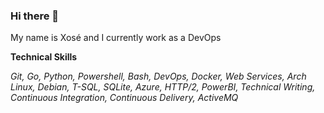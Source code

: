 ### Hi there 👋

My name is Xosé and I currently work as a DevOps

__Technical Skills__

_Git, Go, Python, Powershell, Bash, DevOps, Docker, Web Services, Arch Linux, Debian, T-SQL, SQLite, Azure, HTTP/2, PowerBI, Technical Writing, Continuous Integration, Continuous Delivery, ActiveMQ_

<!--
**keyserxose/keyserxose** is a ✨ _special_ ✨ repository because its `README.md` (this file) appears on your GitHub profile.

Here are some ideas to get you started:

- 🔭 I’m currently working on ...
- 🌱 I’m currently learning ...
- 👯 I’m looking to collaborate on ...
- 🤔 I’m looking for help with ...
- 💬 Ask me about ...
- 📫 How to reach me: ...
- 😄 Pronouns: ...
- ⚡ Fun fact: ...
-->

